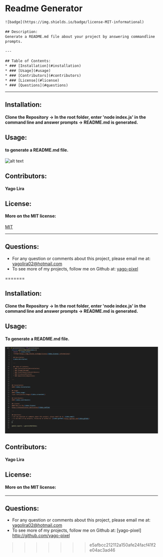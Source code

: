 # Readme Generator
    ![badge](https://img.shields.io/badge/license-MIT-informational)
  
    ## Description:
    Generate a README.md file about your project by answering commandline prompts.
  
    ---
  
    ## Table of Contents:
    * ### [Installation](#installation)
    * ### [Usage](#usage)
    * ### [Contributors](#contributors)
    * ### [License](#license)
    * ### [Questions](#questions)
  
  ---
  
    
  ## Installation:
  #### Clone the Repository -> In the root folder, enter 'node index.js' in the command line and answer prompts -> README.md is generated.
  
  ## Usage:
  #### to generate a README.md file.
  ![alt text](assets/images/screenshot.PNG)
  
  ## Contributors:
  #### Yago Lira
  
  ## License:
  #### More on the MIT license:
  [MIT](https://opensource.org/licenses/MIT)
  
  ---
  
  ## Questions:
  * For any question or comments about this project, please email me at: yagolira02@hotmail.com
  * To see more of my projects, follow me on Github at: [yago-pixel](http://github.com/yago-pixel)
  
=======
## Installation:
#### Clone the Repository -> In the root folder, enter 'node index.js' in the command line and answer prompts -> README.md is generated.

## Usage:
#### To generate a README.md file.
![alt text](screenshot.PNG)


## Contributors:
#### Yago Lira

## License:
#### More on the MIT license:

---

## Questions:
* For any question or comments about this project, please email me at: yagolira02@hotmail.com
* To see more of my projects, follow me on Github at: [yago-pixel] http://github.com/yago-pixel
>>>>>>> e5afbcc212112a150afe24facf41f2e04ac3ad46
